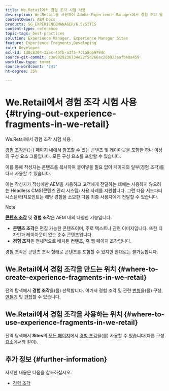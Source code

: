```yaml
---
title: We.Retail에서 경험 조각 시험 사용
description: We.Retail을 사용하여 Adobe Experience Manager에서 경험 조각 을 테스트하는 방법을 알아봅니다.
contentOwner: AEM Docs
products: SG_EXPERIENCEMANAGER/6.5/SITES
content-type: reference
topic-tags: best-practices
solution: Experience Manager, Experience Manager Sites
feature: Experience Fragments,Developing
role: Developer
exl-id: 1d0c8304-32ec-4bfb-a3f5-7c1a8d6979dc
source-git-commit: c3e9029236734e22f5d266ac26b923eafbe0a459
workflow-type: tm+mt
source-wordcount: '241'
ht-degree: 25%

---
```


# We.Retail에서 경험 조각 시험 사용{#trying-out-experience-fragments-in-we-retail}

We.Retail에서 경험 조각 시험 사용

[경험 조각](/help/sites-authoring/experience-fragments.md)은(는) 페이지 내에서 참조할 수 있는 콘텐츠 및 레이아웃을 포함한 하나 이상의 구성 요소 그룹입니다. 모든 구성 요소를 포함할 수 있습니다.

이를 통해 작성자는 콘텐츠를 복사하여 붙여넣을 필요 없이 페이지의 일부(경험 조각)를 다시 사용할 수 있습니다.

이는 작성자가 작성에만 AEM을 사용하고 고객에게 전달하는 데에는 사용하지 않으려는 Headless CMS(콘텐츠 관리 시스템) 사용 사례를 지원합니다. 그런 다음 서드파티 시스템/터치포인트는 해당 경험을 소모한 다음 최종 사용자에게 전달할 수 있습니다.

>[!NOTE]
>
>**[콘텐츠 조각](/help/sites-developing/we-retail-content-fragments.md)** 및 **경험 조각**&#x200B;은 AEM 내의 다양한 기능입니다.
>
>* **콘텐츠 조각**&#x200B;은 편집 가능한 콘텐츠이며, 주로 텍스트나 관련 이미지입니다. 또한 디자인과 레이아웃이 없는 순수 콘텐츠입니다.
>* **경험 조각**&#x200B;은 전체적으로 배치된 컨텐츠, 즉 웹 페이지 조각입니다.
>
>경험 조각은 콘텐츠 조각 형태로 콘텐츠를 포함할 수 있지만 반대로는 불가능합니다.

## We.Retail에서 경험 조각을 만드는 위치 {#where-to-create-experience-fragments-in-we-retail}

전역 탐색에서 **경험 조각**&#x200B;을(를) 선택합니다. 여기서 경험 조각 및 관련 [변형](/help/sites-authoring/experience-fragments.md#creating-an-experience-fragment-variation)을(를) 구성, [만들기](/help/sites-authoring/experience-fragments.md#creating-an-experience-fragment) 및 [편집](/help/sites-authoring/experience-fragments.md#editing-your-experience-fragment)할 수 있습니다.

## We.Retail에서 경험 조각을 사용하는 위치 {#where-to-use-experience-fragments-in-we-retail}

전역 탐색에서 **Sites**&#x200B;의 [모든 페이지](/help/sites-authoring/editing-content.md)에서 [경험 조각](/help/sites-authoring/experience-fragments.md#using-your-experience-fragment)을(를) 사용할 수 있습니다(다른 구성 요소에서와 같이).

## 추가 정보 {#further-information}

자세한 내용은 다음을 참조하십시오.

* [경험 조각](/help/sites-authoring/experience-fragments.md)
